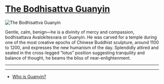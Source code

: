 # [The Bodhisattva Guanyin](http://artsmia.github.io/griot/#/o/5788)
![The Bodhisattva Guanyin](http://api.artsmia.org/images/5788/large.jpg)

Gentle, calm, benign—he is a divinity of mercy and compassion, bodhisattava Avalokitesvara or Guanyin. He was carved for a temple during one of the most creative epochs of Chinese Buddhist sculpture, around 1100 to 1200, and expresses the new humanism of the day. Splendidly attired and seated in the cross-legged “lotus” position suggesting tranquility and balance of thought, he beams the bliss of near-enlightenment.

---

---

* [Who is Guanyin?](../stories/who-is-guanyin.md)
